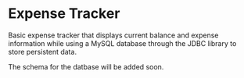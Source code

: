 # Expense Tracker

Basic expense tracker that displays current balance and expense information while using a MySQL database through the JDBC library to store persistent data.

The schema for the datbase will be added soon. 


